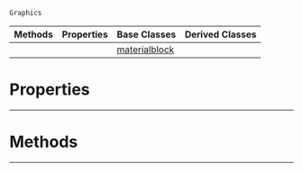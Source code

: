  `Graphics`

|Methods|Properties|Base Classes|Derived Classes|
|---|---|---|---|
| | |[materialblock](https://github.com/PlasmaEngine/PlasmaDocs/tree/master/docs/C%2B%2B/code_reference/class_reference/materialblock.markdown)| |


 #  Properties


---  
 #  Methods


---  
 

 